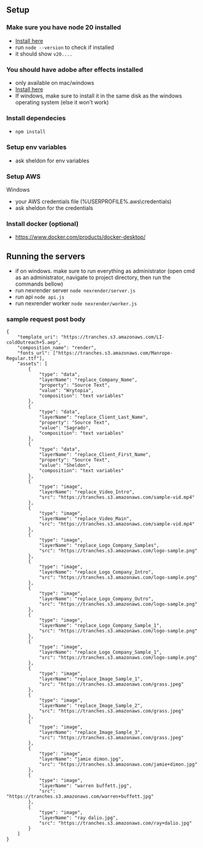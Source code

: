 ## Setup

### Make sure you have node 20 installed

-   [Install here](https://nodejs.org/en/download/package-manager)
-   run `node --version` to check if installed
-   it should show `v20....`

### You should have adobe after effects installed

-   only available on mac/windows
-   [Install here](https://www.adobe.com/ph_en/products/aftereffects/free-trial-download.html)
-   If windows, make sure to install it in the same disk as the windows operating system (else it won't work)

### Install dependecies

-   `npm install`

### Setup env variables

-   ask sheldon for env variables

### Setup AWS

Windows

-   your AWS credentials file (%USERPROFILE%\.aws\credentials)
-   ask sheldon for the credentials

### Install docker (optional)

-   https://www.docker.com/products/docker-desktop/

## Running the servers

-   if on windows. make sure to run everything as administrator (open cmd as an administrator, navigate to project directory, then run the commands bellow)
-   run nexrender server `node nexrender/server.js`
-   run api `node api.js`
-   run nexrender worker `node nexrender/worker.js`

### sample request post body

```
{
    "template_uri": "https://tranches.s3.amazonaws.com/LI-coldOutreach+5.aep",
    "composition_name": "render",
    "fonts_url": ["https://tranches.s3.amazonaws.com/Manrope-Regular.ttf"],
    "assets": [
        {
            "type": "data",
            "layerName": "replace_Company_Name",
            "property": "Source Text",
            "value": "Wrytopia",
            "composition": "text variables"
        },
        {
            "type": "data",
            "layerName": "replace_Client_Last_Name",
            "property": "Source Text",
            "value": "Sagrado",
            "composition": "text variables"
        },
        {
            "type": "data",
            "layerName": "replace_Client_First_Name",
            "property": "Source Text",
            "value": "Sheldon",
            "composition": "text variables"
        },
        {
            "type": "image",
            "layerName": "replace_Video_Intro",
            "src": "https://tranches.s3.amazonaws.com/sample-vid.mp4"
        },
        {
            "type": "image",
            "layerName": "replace_Video_Main",
            "src": "https://tranches.s3.amazonaws.com/sample-vid.mp4"
        },
        {
            "type": "image",
            "layerName": "replace_Logo_Company_Samples",
            "src": "https://tranches.s3.amazonaws.com/logo-sample.png"
        },
        {
            "type": "image",
            "layerName": "replace_Logo_Company_Intro",
            "src": "https://tranches.s3.amazonaws.com/logo-sample.png"
        },
        {
            "type": "image",
            "layerName": "replace_Logo_Company_Outro",
            "src": "https://tranches.s3.amazonaws.com/logo-sample.png"
        },
        {
            "type": "image",
            "layerName": "replace_Logo_Company_Sample_1",
            "src": "https://tranches.s3.amazonaws.com/logo-sample.png"
        },
        {
            "type": "image",
            "layerName": "replace_Logo_Company_Sample_1",
            "src": "https://tranches.s3.amazonaws.com/logo-sample.png"
        },
        {
            "type": "image",
            "layerName": "replace_Image_Sample_1",
            "src": "https://tranches.s3.amazonaws.com/grass.jpeg"
        },
        {
            "type": "image",
            "layerName": "replace_Image_Sample_2",
            "src": "https://tranches.s3.amazonaws.com/grass.jpeg"
        },
        {
            "type": "image",
            "layerName": "replace_Image_Sample_3",
            "src": "https://tranches.s3.amazonaws.com/grass.jpeg"
        },
        {
            "type": "image",
            "layerName": "jamie dimon.jpg",
            "src": "https://tranches.s3.amazonaws.com/jamie+dimon.jpg"
        },
        {
            "type": "image",
            "layerName": "warren buffett.jpg",
            "src": "https://tranches.s3.amazonaws.com/warren+buffett.jpg"
        },
        {
            "type": "image",
            "layerName": "ray dalio.jpg",
            "src": "https://tranches.s3.amazonaws.com/ray+dalio.jpg"
        }
    ]
}
```
